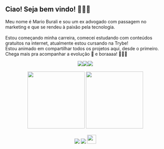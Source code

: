 ## Ciao! Seja bem vindo! 🤩🤌🏼

Meu nome é Mario Burali e sou um ex advogado com passagem no marketing e que se rendeu à paixão pela tecnologia. <br>
<br>
Estou começando minha carreira, comecei estudando com conteúdos gratuitos na internet, atualmente estou cursando na Trybe! <br>
Estou animado em compartilhar todos os projetos aqui, desde o primeiro.
Chega mais pra acompanhar a evolução 🌱 e boraaaa! 🚀🚀🚀 <br>

<div align="center">
<img src="https://media.giphy.com/media/sULKEgDMX8LcI/giphy.gif" alt: matrix/><img src="https://media.giphy.com/media/sULKEgDMX8LcI/giphy.gif" alt: matrix/><img src="https://media.giphy.com/media/sULKEgDMX8LcI/giphy.gif" alt: matrix/>
</div>



<br>

<!-- GITHUB STATUS -->
<div align="center">
  <img height="180em" src="https://github-readme-stats.vercel.app/api?username=marioburali&show_icons=true&theme=dark&include_all_commits=true&count_private=true"/>
  <img height="180em" src="https://github-readme-stats.vercel.app/api/top-langs/?username=marioburali&layout=compact&langs_count=10&theme=dark"/>

  <!-- TEMAS: dark, radical, merko, gruvbox, tokyonight, onedark, cobalt, synthwave, highcontrast, dracula -->
</div>

<br>

<!-- REDES SOCIAIS -->
<div align="center">
  <a href="https://instagram.com/marioburali" target="_blank"><img src="https://img.shields.io/badge/-Instagram-%23E4405F?style=for-the-badge&logo=instagram&logoColor=white" target="_blank"></a>
  <a href="https://www.linkedin.com/in/marioaugustoburali/" target="_blank"><img src="https://img.shields.io/badge/-LinkedIn-%230077B5?style=for-the-badge&logo=linkedin&logoColor=white" target="_blank"></a>  
   <a href="mailto:marioaugustoburali@gmail.com" target="_blank"><img src="https://play-lh.googleusercontent.com/D1Dz2BjPYev_oyksKXsdtAS66a_2Ql-sklpzTnwR9lqnDG_P5lAJEtfR70FudJ0XMA=s48-rw" style='width: 28px' target="_blank"></a>  
  
</div>
